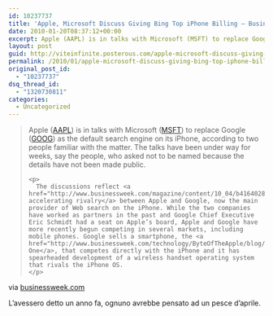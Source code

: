 ```yaml
---
id: 10237737
title: 'Apple, Microsoft Discuss Giving Bing Top iPhone Billing – BusinessWeek'
date: 2010-01-20T08:37:12+00:00
excerpt: Apple (AAPL) is in talks with Microsoft (MSFT) to replace Google (GOOG) as the default search engine on its iPhone, according to two people familiar with the matter. The talks have been under way for weeks, say the people, who asked not to be name...
layout: post
guid: http://viteinfinite.posterous.com/apple-microsoft-discuss-giving-bing-top-iphon
permalink: /2010/01/apple-microsoft-discuss-giving-bing-top-iphone-billing-businessweek/
original_post_id:
  - "10237737"
dsq_thread_id:
  - "1320730811"
categories:
  - Uncategorized
---
```

<div class="posterous_bookmarklet_entry">
  <blockquote class="posterous_long_quote">
    <p>
      Apple (<a href="http://investing.businessweek.com/research/stocks/snapshot/snapshot.asp?symbol=AAPL">AAPL</a>) is in talks with Microsoft (<a href="http://investing.businessweek.com/research/stocks/snapshot/snapshot.asp?symbol=MSFT">MSFT</a>) to replace Google (<a href="http://investing.businessweek.com/research/stocks/snapshot/snapshot.asp?symbol=GOOG">GOOG</a>) as the default search engine on its iPhone, according to two people familiar with the matter. The talks have been under way for weeks, say the people, who asked not to be named because the details have not been made public.
    </p>
    
    <p>
      The discussions reflect <a href="http://www.businessweek.com/magazine/content/10_04/b4164028483414.htm">the accelerating rivalry</a> between Apple and Google, now the main provider of Web search on the iPhone. While the two companies have worked as partners in the past and Google Chief Executive Eric Schmidt had a seat on Apple’s board, Apple and Google have more recently begun competing in several markets, including mobile phones. Google sells a smartphone, the <a href="http://www.businessweek.com/technology/ByteOfTheApple/blog/archives/2010/01/nexus_ones_firs.html">Nexus One</a>, that competes directly with the iPhone and it has spearheaded development of a wireless handset operating system that rivals the iPhone OS.
    </p>
  </blockquote>
  
  <div class="posterous_quote_citation">
    via <a href="http://www.businessweek.com/technology/content/jan2010/tc20100119_759795.htm">businessweek.com</a>
  </div>
  
  <p>
    L’avessero detto un anno fa, ognuno avrebbe pensato ad un pesce d’aprile.
  </p>
</div>